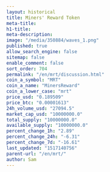 ```yaml
---
layout: historical
title: Miners' Reward Token
meta-title: 
h1-title: 
meta-description: 
image: "/media/350884/waves_1.png"
published: true
allow_search_engine: false
sitemap: false
enable_comment: false
sort_order: 704
permalink: "/en/mrt/discussion.html"
coin_a_symbol: "MRT"
coin_a_name: "MinersReward"
coin_a_lower_case: "mrt"
price_usd: "0.189509"
price_btc: "0.00001613"
24h_volume_usd: "27094.5"
market_cap_usd: "10000000.0"
total_supply: "10000000.0"
available_supply: "10000000.0"
percent_change_1h: "2.89"
percent_change_24h: "-6.31"
percent_change_7d: "-16.61"
last_updated: "1517140756"
parent-url: "/en/mrt/"
author: Sam
---
```


